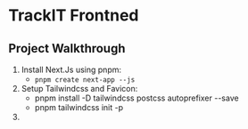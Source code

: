 # TrackIT Frontned

## Project Walkthrough
1. Install Next.Js using pnpm:
   - `pnpm create next-app --js`
2. Setup Tailwindcss and Favicon: 
   - pnpm install -D tailwindcss postcss autoprefixer --save 
   - pnpm tailwindcss init -p
3. 